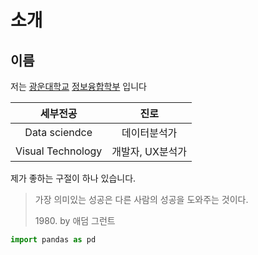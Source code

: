

# 소개

## 이름





저는 [광운대학교](https://www.kw.ac.kr) [정보융합학부](https://ic.kw.ac.kr) 입니다

|세부전공 |진로|
|:---:|:---:|
|Data sciendce |데이터분석가|
|Visual Technology |개발자, UX분석가|



제가 좋하는 구절이 하나 있습니다.
>가장 의미있는 성공은 다른 사람의 성공을 도와주는 것이다.
> 
>1980\. by 애덤 그런트



```python
import pandas as pd
```

